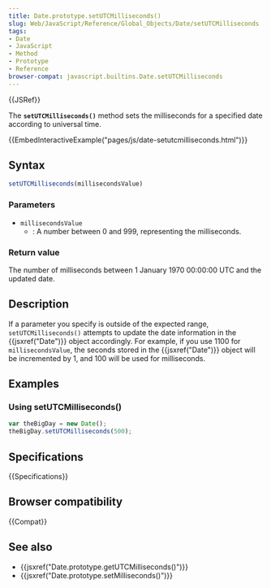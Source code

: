 ```yaml
---
title: Date.prototype.setUTCMilliseconds()
slug: Web/JavaScript/Reference/Global_Objects/Date/setUTCMilliseconds
tags:
- Date
- JavaScript
- Method
- Prototype
- Reference
browser-compat: javascript.builtins.Date.setUTCMilliseconds
---
```

{{JSRef}}

The **`setUTCMilliseconds()`** method sets the milliseconds for a specified date
according to universal time.

{{EmbedInteractiveExample("pages/js/date-setutcmilliseconds.html")}}

## Syntax

```js
setUTCMilliseconds(millisecondsValue)
```

### Parameters

- `millisecondsValue`
  - : A number between 0 and 999, representing the milliseconds.

### Return value

The number of milliseconds between 1 January 1970 00:00:00 UTC and the updated
date.

## Description

If a parameter you specify is outside of the expected range,
`setUTCMilliseconds()` attempts to update the date information in the
{{jsxref("Date")}} object accordingly. For example, if you use 1100 for
`millisecondsValue`, the seconds stored in the {{jsxref("Date")}} object
will be incremented by 1, and 100 will be used for milliseconds.

## Examples

### Using setUTCMilliseconds()

```js
var theBigDay = new Date();
theBigDay.setUTCMilliseconds(500);
```

## Specifications

{{Specifications}}

## Browser compatibility

{{Compat}}

## See also

- {{jsxref("Date.prototype.getUTCMilliseconds()")}}
- {{jsxref("Date.prototype.setMilliseconds()")}}
